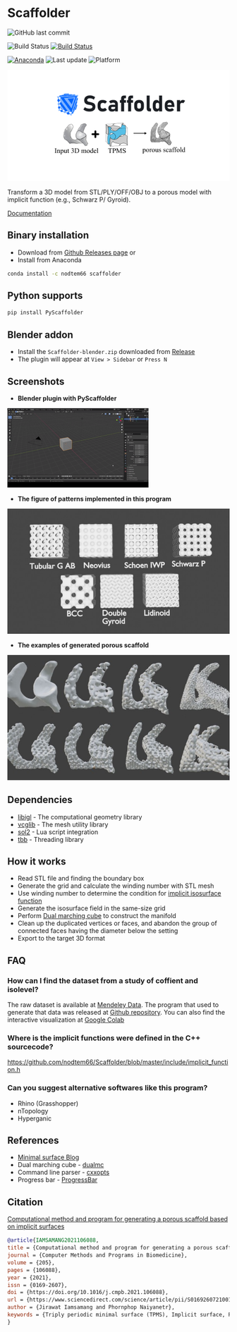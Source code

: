 # Scaffolder
![GitHub last commit](https://img.shields.io/github/last-commit/nodtem66/Scaffolder)

![Build Status](https://github.com/nodtem66/Scaffolder/actions/workflows/binary.yml/badge.svg) [![Build Status](https://dev.azure.com/n66/PublicCI/_apis/build/status%2Fnodtem66.Scaffolder%20(Anaconda%20release)?branchName=master)](https://dev.azure.com/n66/PublicCI/_build/latest?definitionId=8&branchName=master)

[![Anaconda](https://anaconda.org/nodtem66/scaffolder/badges/version.svg)](https://anaconda.org/nodtem66/scaffolder) ![Last update](https://anaconda.org/nodtem66/scaffolder/badges/latest_release_date.svg) ![Platform](https://anaconda.org/nodtem66/scaffolder/badges/platforms.svg)

![Scaffolder Logo](https://github.com/nodtem66/Scaffolder/raw/master/docs/images/scaffolder_logo.jpg)

Transform a 3D model from STL/PLY/OFF/OBJ to a porous model with implicit function (e.g., Schwarz P/ Gyroid).

[Documentation](https://nodtem66.github.io/Scaffolder) 

## Binary installation
* Download from [Github Releases page](https://github.com/nodtem66/Scaffolder/releases) or
* Install from Anaconda
```bash
conda install -c nodtem66 scaffolder
```

## Python supports
```bash
pip install PyScaffolder
```

## Blender addon
- Install the `Scaffolder-blender.zip` downloaded from [Release](https://github.com/nodtem66/Scaffolder/releases/tag/v1.5.1)
- The plugin will appear at `View > Sidebar` or `Press N`

## Screenshots

- **Blender plugin with PyScaffolder**

![Blender plugin](https://github.com/nodtem66/Scaffolder/raw/master/docs/images/blender-plugin.gif)

- **The figure of patterns implemented in this program**

![TPMS Patterns](https://github.com/nodtem66/Scaffolder/raw/master/docs/images/patterns.jpg)


- **The examples of generated porous scaffold**

![Examples porous scaffold](https://github.com/nodtem66/Scaffolder/raw/master/docs/images/examples.jpg)

## Dependencies
- [libigl](https://libigl.github.io/) - The computational geometry library
- [vcglib](https://github.com/cnr-isti-vclab/vcglib) - The mesh utility library
- [sol2](https://github.com/ThePhD/sol2) - Lua script integration
- [tbb](https://github.com/oneapi-src/oneTBB) - Threading library

## How it works
- Read STL file and finding the boundary box
- Generate the grid and calculate the winding number with STL mesh
- Use winding number to determine the condition for [implicit isosurface function](https://wewanttolearn.wordpress.com/2019/02/03/triply-periodic-minimal-surfaces/)
- Generate the isosurface field in the same-size grid
- Perform [Dual marching cube](https://github.com/dominikwodniok/dualmc) to construct the manifold
- Clean up the duplicated vertices or faces, and abandon the group of connected faces having the diameter below the setting
- Export to the target 3D format

## FAQ

### How can I find the dataset from a study of coffient and isolevel?
The raw dataset is available at [Mendeley Data](https://data.mendeley.com/datasets/sbxr7xxvnd/2).
The program that used to generate that data was released at [Github repository](https://github.com/nodtem66/Scaffolder). You can also find the interactive visualization at [Google Colab](https://colab.research.google.com/github/nodtem66/Scaffolder/blob/master/data/data_visualization.ipynb)

### Where is the implicit functions were defined in the C++ sourcecode?
https://github.com/nodtem66/Scaffolder/blob/master/include/implicit_function.h

### Can you suggest alternative softwares like this program?
- Rhino (Grasshopper)
- nTopology
- Hyperganic

## References
- [Minimal surface Blog](https://minimalsurfaces.blog/)
- Dual marching cube - [dualmc](https://github.com/dominikwodniok/dualmc)
- Command line parser - [cxxopts](https://github.com/jarro2783/cxxopts)
- Progress bar - [ProgressBar](https://github.com/prakhar1989/progress-cpp)

## Citation
[Computational method and program for generating a porous scaffold based on implicit surfaces](https://doi.org/10.1016/j.cmpb.2021.106088)
```bibtex
@article{IAMSAMANG2021106088,
title = {Computational method and program for generating a porous scaffold based on implicit surfaces},
journal = {Computer Methods and Programs in Biomedicine},
volume = {205},
pages = {106088},
year = {2021},
issn = {0169-2607},
doi = {https://doi.org/10.1016/j.cmpb.2021.106088},
url = {https://www.sciencedirect.com/science/article/pii/S0169260721001632},
author = {Jirawat Iamsamang and Phornphop Naiyanetr},
keywords = {Triply periodic minimal surface (TPMS), Implicit surface, Porous scaffold, Pore size, Porosity}
}
```
